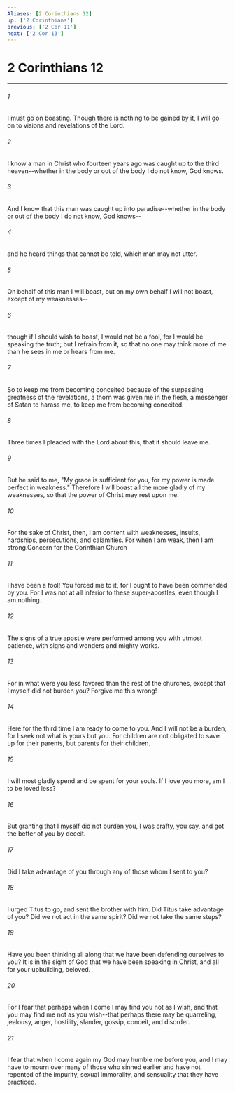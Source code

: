 ```yaml
---
Aliases: [2 Corinthians 12]
up: ['2 Corinthians']
previous: ['2 Cor 11']
next: ['2 Cor 13']
---
```

# 2 Corinthians 12
***



###### 1 
I must go on boasting. Though there is nothing to be gained by it, I will go on to visions and revelations of the Lord. 

###### 2 
I know a man in Christ who fourteen years ago was caught up to the third heaven--whether in the body or out of the body I do not know, God knows. 

###### 3 
And I know that this man was caught up into paradise--whether in the body or out of the body I do not know, God knows-- 

###### 4 
and he heard things that cannot be told, which man may not utter. 

###### 5 
On behalf of this man I will boast, but on my own behalf I will not boast, except of my weaknesses-- 

###### 6 
though if I should wish to boast, I would not be a fool, for I would be speaking the truth; but I refrain from it, so that no one may think more of me than he sees in me or hears from me. 

###### 7 
So to keep me from becoming conceited because of the surpassing greatness of the revelations, a thorn was given me in the flesh, a messenger of Satan to harass me, to keep me from becoming conceited. 

###### 8 
Three times I pleaded with the Lord about this, that it should leave me. 

###### 9 
But he said to me, "My grace is sufficient for you, for my power is made perfect in weakness." Therefore I will boast all the more gladly of my weaknesses, so that the power of Christ may rest upon me. 

###### 10 
For the sake of Christ, then, I am content with weaknesses, insults, hardships, persecutions, and calamities. For when I am weak, then I am strong.Concern for the Corinthian Church 

###### 11 
I have been a fool! You forced me to it, for I ought to have been commended by you. For I was not at all inferior to these super-apostles, even though I am nothing. 

###### 12 
The signs of a true apostle were performed among you with utmost patience, with signs and wonders and mighty works. 

###### 13 
For in what were you less favored than the rest of the churches, except that I myself did not burden you? Forgive me this wrong! 

###### 14 
Here for the third time I am ready to come to you. And I will not be a burden, for I seek not what is yours but you. For children are not obligated to save up for their parents, but parents for their children. 

###### 15 
I will most gladly spend and be spent for your souls. If I love you more, am I to be loved less? 

###### 16 
But granting that I myself did not burden you, I was crafty, you say, and got the better of you by deceit. 

###### 17 
Did I take advantage of you through any of those whom I sent to you? 

###### 18 
I urged Titus to go, and sent the brother with him. Did Titus take advantage of you? Did we not act in the same spirit? Did we not take the same steps? 

###### 19 
Have you been thinking all along that we have been defending ourselves to you? It is in the sight of God that we have been speaking in Christ, and all for your upbuilding, beloved. 

###### 20 
For I fear that perhaps when I come I may find you not as I wish, and that you may find me not as you wish--that perhaps there may be quarreling, jealousy, anger, hostility, slander, gossip, conceit, and disorder. 

###### 21 
I fear that when I come again my God may humble me before you, and I may have to mourn over many of those who sinned earlier and have not repented of the impurity, sexual immorality, and sensuality that they have practiced.
